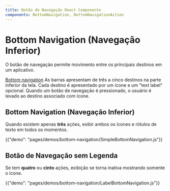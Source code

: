 ```yaml
---
title: Botão de Navegação React Componente
components: BottomNavigation, BottomNavigationAction
---
```


# Bottom Navigation (Navegação Inferior)

<p class="description">O botão de navegação permite movimento entre os principais destinos em um aplicativo.</p>

[Bottom navigation](https://material.io/design/components/bottom-navigation.html) As barras apresentam de três a cinco destinos na parte inferior da tela. Cada destino é apresentado por um ícone e um "text label" opcional. Quando um botão de navegação é pressionado, o usuário é levado ao destino associado com ícone.

## Bottom Navigation (Navegação Inferior)

Quando existem apenas **três** ações, exibir ambos os ícones e rótulos de texto em todos os momentos.

{{"demo": "pages/demos/bottom-navigation/SimpleBottomNavigation.js"}}

## Botão de Navegação sem Legenda

Se tem **quatro** ou **cinto** ações, exibição se torna inativa mostrando somente o ícone.

{{"demo": "pages/demos/bottom-navigation/LabelBottomNavigation.js"}}